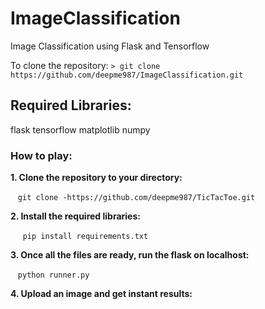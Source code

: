 # ImageClassification
Image Classification using Flask and Tensorflow

To clone the repository: `> git clone https://github.com/deepme987/ImageClassification.git`

## Required Libraries:
flask
tensorflow
matplotlib
numpy
	
### How to play:

**1. Clone the repository to your directory:**

&nbsp;&nbsp; `git clone -https://github.com/deepme987/TicTacToe.git`
 
**2. Install the required libraries:**
  
&nbsp;&nbsp;&nbsp;&nbsp; `pip install requirements.txt`
    
**3. Once all the files are ready, run the flask on localhost:**

&nbsp;&nbsp; `python runner.py`

**4. Upload an image and get instant results:**
